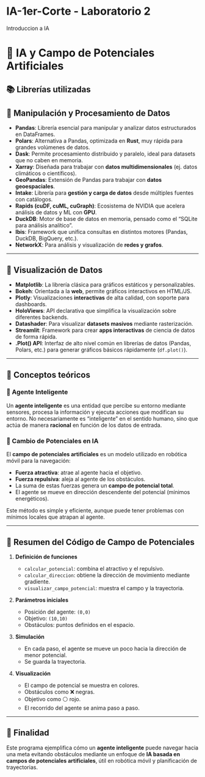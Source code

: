 # IA-1er-Corte - Laboratorio 2
Introduccion a IA

# 🧠 IA y Campo de Potenciales Artificiales

## 📚 Librerías utilizadas

## 🔹 Manipulación y Procesamiento de Datos
- **Pandas**: Librería esencial para manipular y analizar datos estructurados en DataFrames.  
- **Polars**: Alternativa a Pandas, optimizada en **Rust**, muy rápida para grandes volúmenes de datos.  
- **Dask**: Permite procesamiento distribuido y paralelo, ideal para datasets que no caben en memoria.  
- **Xarray**: Diseñada para trabajar con **datos multidimensionales** (ej. datos climáticos o científicos).  
- **GeoPandas**: Extensión de Pandas para trabajar con **datos geoespaciales**.  
- **Intake**: Librería para **gestión y carga de datos** desde múltiples fuentes con catálogos.  
- **Rapids (cuDF, cuML, cuGraph)**: Ecosistema de NVIDIA que acelera análisis de datos y ML con **GPU**.  
- **DuckDB**: Motor de base de datos en memoria, pensado como el “SQLite para análisis analítico”.  
- **Ibis**: Framework que unifica consultas en distintos motores (Pandas, DuckDB, BigQuery, etc.).  
- **NetworkX**: Para análisis y visualización de **redes y grafos**.  

---

## 🔹 Visualización de Datos
- **Matplotlib**: La librería clásica para gráficos estáticos y personalizables.  
- **Bokeh**: Orientada a la **web**, permite gráficos interactivos en HTML/JS.  
- **Plotly**: Visualizaciones **interactivas** de alta calidad, con soporte para dashboards.  
- **HoloViews**: API declarativa que simplifica la visualización sobre diferentes backends.  
- **Datashader**: Para visualizar **datasets masivos** mediante rasterización.  
- **Streamlit**: Framework para crear **apps interactivas** de ciencia de datos de forma rápida.  
- **.Plot() API**: Interfaz de alto nivel común en librerías de datos (Pandas, Polars, etc.) para generar gráficos básicos rápidamente (`df.plot()`).  

---

## 🤖 Conceptos teóricos

### 🔹 Agente Inteligente
Un **agente inteligente** es una entidad que percibe su entorno mediante sensores, procesa la información y ejecuta acciones que modifican su entorno. No necesariamente es “inteligente” en el sentido humano, sino que actúa de manera **racional** en función de los datos de entrada.

### 🔹 Cambio de Potenciales en IA
El **campo de potenciales artificiales** es un modelo utilizado en robótica móvil para la navegación:
- **Fuerza atractiva**: atrae al agente hacia el objetivo.  
- **Fuerza repulsiva**: aleja al agente de los obstáculos.  
- La suma de estas fuerzas genera un **campo de potencial total**.  
- El agente se mueve en dirección descendente del potencial (mínimos energéticos).  

Este método es simple y eficiente, aunque puede tener problemas con mínimos locales que atrapan al agente.

---

## 🧩 Resumen del Código de Campo de Potenciales
1. **Definición de funciones**  
   - `calcular_potencial`: combina el atractivo y el repulsivo.  
   - `calcular_direccion`: obtiene la dirección de movimiento mediante gradiente.  
   - `visualizar_campo_potencial`: muestra el campo y la trayectoria.  

2. **Parámetros iniciales**  
   - Posición del agente: `(0,0)`  
   - Objetivo: `(10,10)`  
   - Obstáculos: puntos definidos en el espacio.  

3. **Simulación**  
   - En cada paso, el agente se mueve un poco hacia la dirección de menor potencial.  
   - Se guarda la trayectoria.  

4. **Visualización**  
   - El campo de potencial se muestra en colores.  
   - Obstáculos como ❌ negras.  
   - Objetivo como ⚪ rojo.  
   - El recorrido del agente se anima paso a paso.  

---

## 🎯 Finalidad
Este programa ejemplifica cómo un **agente inteligente** puede navegar hacia una meta evitando obstáculos mediante un enfoque de **IA basada en campos de potenciales artificiales**, útil en robótica móvil y planificación de trayectorias.  

